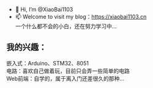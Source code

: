 - 👋 Hi, I’m @XiaoBai1103
- 📫 Welcome to visit my blog：https://xiaobai1103.cn
<br>一个什么都不会的小白，还在努力学习中...<br>
## 我的兴趣：
嵌入式：Arduino、STM32、8051<br>
电路：喜欢自己做着玩，目前只会弄一些简单的电路<br>
Web前端：自学的，属于离入门还差很久的那种...


<!---
XiaoBai1103/XiaoBai1103 is a ✨ special ✨ repository because its `README.md` (this file) appears on your GitHub profile.
You can click the Preview link to take a look at your changes.
--->
